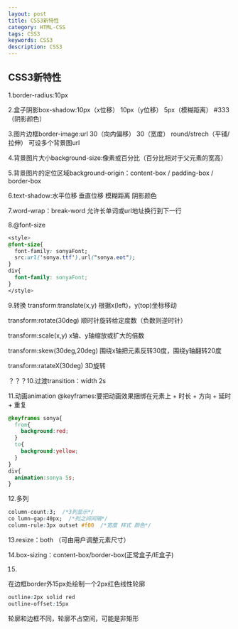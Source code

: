 ```yaml
---
layout: post
title: CSS3新特性
category: HTML-CSS
tags: CSS3
keywords: CSS3
description: CSS3
---
```


## CSS3新特性

1.border-radius:10px

2.盒子阴影box-shadow:10px（x位移） 10px（y位移） 5px（模糊距离） #333（阴影颜色）

3.图片边框border-image:url 30（向内偏移） 30（宽度） round/strech（平铺/拉伸）  可设多个背景图url

4.背景图片大小background-size:像素或百分比（百分比相对于父元素的宽高）

5.背景图片的定位区域background-origin：content-box / padding-box / border-box

6.text-shadow:水平位移 垂直位移 模糊距离 阴影颜色

7.word-wrap：break-word 允许长单词或url地址换行到下一行

8.@font-size
```css
<style>
@font-size{
  font-family: sonyaFont;
  src:url('sonya.ttf'),url("sonya.eot");
}
div{
  font-family: sonyaFont;
}
</style>
```

9.转换
transform:translate(x,y) 根据x(left)，y(top)坐标移动

transform:rotate(30deg)  顺时针旋转给定度数（负数则逆时针）

transform:scale(x,y) x轴、y轴缩放或扩大的倍数

transform:skew(30deg,20deg) 围绕x轴把元素反转30度，围绕y轴翻转20度

transform:ratateX(30deg) 3D旋转

？？？10.过渡transition：width 2s 

11.动画animation
@keyframes:要把动画效果捆绑在元素上 + 时长 + 方向 + 延时 + 重复
```css
@keyframes sonya{
  from{
    background:red;
  }
  to{
    background:yellow;
  }
}
div{
  animation:sonya 5s;
}
```

12.多列
```css
column-count:3;  /*3列显示*/
co lumn-gap:40px;  /*列之间间隔*/
column-rule:3px outset #f00  /*宽度 样式 颜色*/
```

13.resize：both （可由用户调整元素尺寸）

14.box-sizing：content-box/border-box(正常盒子/IE盒子)

15.
在边框border外15px处绘制一个2px红色线性轮廓
```css
outline:2px solid red
outline-offset:15px
```
轮廓和边框不同，轮廓不占空间，可能是非矩形
